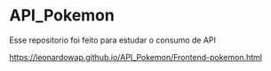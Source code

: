# API_Pokemon
Esse repositorio foi feito para estudar o consumo de API 


https://leonardowap.github.io/API_Pokemon/Frontend-pokemon.html
